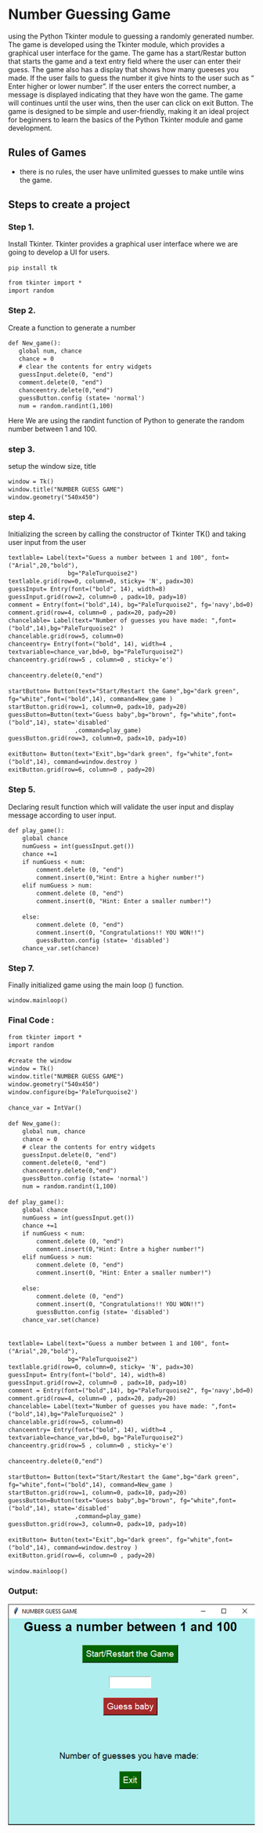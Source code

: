 # Number Guessing Game
using the Python Tkinter module to guessing a randomly generated number.
The game is developed using the Tkinter module, which provides a graphical user interface for the game.
The game has a start/Restar button that starts the game and a text entry field where the user can enter their guess.
The game also has a display that shows how many gueeses you made. If the user fails to guess the number it give hints to the user such as “ Enter higher or lower number”. If the user enters the correct number,
a message is displayed indicating that they have won the game. The game will continues until the user wins, then the user can click on exit Button. The game is designed to be simple and user-friendly,
making it an ideal project for beginners to learn the basics of the Python Tkinter module and game development.

## Rules of Games

- there is no rules, the user have unlimited guesses to make untile wins the game.

## Steps to create a project
### Step 1.
 Install Tkinter. Tkinter provides a graphical user interface where we are going to develop a UI for users.

`pip install tk`

```
from tkinter import *
import random
```
### Step 2.
 Create a function to generate a number
 ```
def New_game():
    global num, chance
    chance = 0
    # clear the contents for entry widgets 
    guessInput.delete(0, "end")
    comment.delete(0, "end")
    chanceentry.delete(0,"end")
    guessButton.config (state= 'normal')
    num = random.randint(1,100)
```

Here We are using the randint function of Python to generate the random number between 1 and 100.

### step 3.
setup the window size, title
```
window = Tk()
window.title("NUMBER GUESS GAME")
window.geometry("540x450")
```

### step 4.
Initializing the screen by calling the constructor of Tkinter TK() and taking user input from the user 
```
textlable= Label(text="Guess a number between 1 and 100", font=("Arial",20,"bold"),
                 bg="PaleTurquoise2")
textlable.grid(row=0, column=0, sticky= 'N', padx=30)
guessInput= Entry(font=("bold", 14), width=8)
guessInput.grid(row=2, column=0 , padx=10, pady=10)
comment = Entry(font=("bold",14), bg="PaleTurquoise2", fg='navy',bd=0)
comment.grid(row=4, column=0 , padx=20, pady=20)
chancelable= Label(text="Number of guesses you have made: ",font=("bold",14),bg="PaleTurquoise2" )
chancelable.grid(row=5, column=0)
chanceentry= Entry(font=("bold", 14), width=4 , textvariable=chance_var,bd=0, bg="PaleTurquoise2")
chanceentry.grid(row=5 , column=0 , sticky='e')

chanceentry.delete(0,"end")

startButton= Button(text="Start/Restart the Game",bg="dark green", fg="white",font=("bold",14), command=New_game )
startButton.grid(row=1, column=0, padx=10, pady=20)
guessButton=Button(text="Guess baby",bg="brown", fg="white",font=("bold",14), state='disabled'
                   ,command=play_game)
guessButton.grid(row=3, column=0, padx=10, pady=10)

exitButton= Button(text="Exit",bg="dark green", fg="white",font=("bold",14), command=window.destroy )
exitButton.grid(row=6, column=0 , pady=20)
```
### Step 5.  
Declaring result function which will validate the user input and display message according to user input.
```
def play_game():
    global chance
    numGuess = int(guessInput.get())
    chance +=1
    if numGuess < num:
        comment.delete (0, "end")
        comment.insert(0,"Hint: Entre a higher number!")
    elif numGuess > num:
        comment.delete (0, "end")
        comment.insert(0, "Hint: Enter a smaller number!")
        
    else:
        comment.delete (0, "end")
        comment.insert(0, "Congratulations!! YOU WON!!")
        guessButton.config (state= 'disabled')
    chance_var.set(chance)
```
### Step 7.  
Finally initialized game using the main loop () function.
```
window.mainloop()
```

### Final Code :
```
from tkinter import *
import random

#create the window
window = Tk()
window.title("NUMBER GUESS GAME")
window.geometry("540x450")
window.configure(bg='PaleTurquoise2')

chance_var = IntVar()

def New_game():
    global num, chance
    chance = 0
    # clear the contents for entry widgets 
    guessInput.delete(0, "end")
    comment.delete(0, "end")
    chanceentry.delete(0,"end")
    guessButton.config (state= 'normal')
    num = random.randint(1,100)
    
def play_game():
    global chance
    numGuess = int(guessInput.get())
    chance +=1
    if numGuess < num:
        comment.delete (0, "end")
        comment.insert(0,"Hint: Entre a higher number!")
    elif numGuess > num:
        comment.delete (0, "end")
        comment.insert(0, "Hint: Enter a smaller number!")
        
    else:
        comment.delete (0, "end")
        comment.insert(0, "Congratulations!! YOU WON!!")
        guessButton.config (state= 'disabled')
    chance_var.set(chance)
    

textlable= Label(text="Guess a number between 1 and 100", font=("Arial",20,"bold"),
                 bg="PaleTurquoise2")
textlable.grid(row=0, column=0, sticky= 'N', padx=30)
guessInput= Entry(font=("bold", 14), width=8)
guessInput.grid(row=2, column=0 , padx=10, pady=10)
comment = Entry(font=("bold",14), bg="PaleTurquoise2", fg='navy',bd=0)
comment.grid(row=4, column=0 , padx=20, pady=20)
chancelable= Label(text="Number of guesses you have made: ",font=("bold",14),bg="PaleTurquoise2" )
chancelable.grid(row=5, column=0)
chanceentry= Entry(font=("bold", 14), width=4 , textvariable=chance_var,bd=0, bg="PaleTurquoise2")
chanceentry.grid(row=5 , column=0 , sticky='e')

chanceentry.delete(0,"end")

startButton= Button(text="Start/Restart the Game",bg="dark green", fg="white",font=("bold",14), command=New_game )
startButton.grid(row=1, column=0, padx=10, pady=20)
guessButton=Button(text="Guess baby",bg="brown", fg="white",font=("bold",14), state='disabled'
                   ,command=play_game)
guessButton.grid(row=3, column=0, padx=10, pady=10)

exitButton= Button(text="Exit",bg="dark green", fg="white",font=("bold",14), command=window.destroy )
exitButton.grid(row=6, column=0 , pady=20)

window.mainloop()
```

### Output:
![](output.png)

